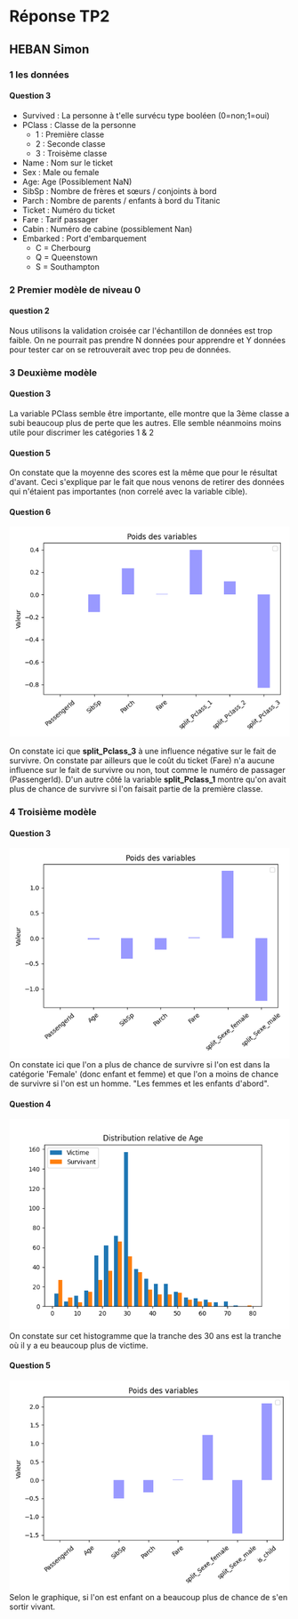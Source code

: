 # Réponse TP2
## HEBAN Simon

### 1 les données

#### Question 3

- Survived : La personne à t'elle survécu type booléen (0=non;1=oui)
- PClass : Classe de la personne
  - 1 : Première classe
  - 2 : Seconde classe
  - 3 : Troisème classe
- Name : Nom sur le ticket
- Sex : Male ou female
- Age: Age (Possiblement NaN)
- SibSp : Nombre de frères et sœurs / conjoints à bord
- Parch : Nombre de parents / enfants à bord du Titanic
- Ticket : Numéro du ticket
- Fare : Tarif passager
- Cabin : Numéro de cabine (possiblement Nan)
- Embarked : Port d'embarquement
  - C = Cherbourg
  - Q = Queenstown
  - S = Southampton

### 2 Premier modèle de niveau 0
#### question 2

Nous utilisons la validation croisée car l'échantillon de données est trop faible. On ne pourrait pas prendre N données pour apprendre et Y données pour tester car on se retrouverait avec trop peu de données.

### 3 Deuxième modèle
#### Question 3

La variable PClass semble être importante, elle montre que la 3ème classe a subi beaucoup plus de perte que les autres. Elle semble néanmoins moins utile pour discrimer les catégories 1 & 2

#### Question 5

On constate que la moyenne des scores est la même que pour le résultat d'avant. Ceci s'explique par le fait que nous venons de retirer des données qui n'étaient pas importantes (non correlé avec la variable cible).

#### Question 6

![Image](img/plot_lr_coefs.png)

On constate ici que **split_Pclass_3** à une influence négative sur le fait de survivre. On constate par ailleurs que le coût du ticket (Fare) n'a aucune influence sur le fait de survivre ou non, tout comme le numéro de passager (PassengerId).
D'un autre côté la variable **split_Pclass_1** montre qu'on avait plus de chance de survivre si l'on faisait partie de la première classe.

### 4 Troisième modèle
#### Question 3
![Image](img/part_4_question_3.png)
On constate ici que l'on a plus de chance de survivre si l'on est dans la catégorie 'Female' (donc enfant et femme) et que l'on a moins de chance de survivre si l'on est un homme.
"Les femmes et les enfants d'abord".

#### Question 4
![](img/part_4_question_4.png)
On constate sur cet histogramme que la tranche des 30 ans est la tranche où il y a eu beaucoup plus de victime.

#### Question 5
![](img/part_4_question_6.png)
Selon le graphique, si l'on est enfant on a beaucoup plus de chance de s'en sortir vivant.